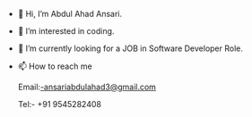 - 👋 Hi, I’m Abdul Ahad Ansari.
- 👀 I’m interested in coding.
- 🌱 I’m currently looking for a JOB in Software Developer Role.
- 📫 How to reach me

     Email:-ansariabdulahad3@gmail.com
  
     Tel:- +91 9545282408
<!---
ansariabdulahad/ansariabdulahad is a ✨ special ✨ repository because its `README.md` (this file) appears on your GitHub profile.
You can click the Preview link to take a look at your changes.
--->
